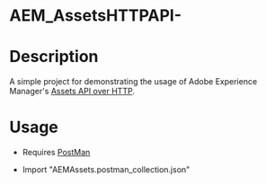 # AEM_AssetsHTTPAPI-

# Description

A simple project for demonstrating the usage of Adobe Experience Manager's [Assets API over HTTP][l2].

# Usage
- Requires [PostMan][l3]
- Import "AEMAssets.postman_collection.json"


   [l1]:<https://blog.getpostman.com/2015/06/05/travelogue-of-postman-collection-format-v2/>
   [l2]:<https://helpx.adobe.com/experience-manager/6-4/assets/using/mac-api-assets.html>
   [l3]:<https://www.getpostman.com/>
